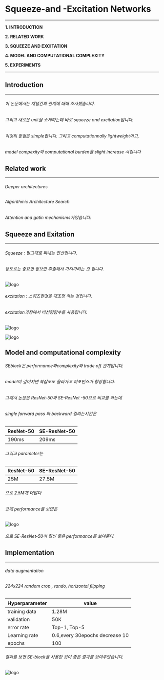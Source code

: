 # **Squeeze-and -Excitation Networks**

___

**1. INTRODUCTION**

**2. RELATED WORK**

**3. SQUEEZE AND EXCITATION**

**4. MODEL AND COMPUTATIONAL COMPLEXITY**

**5. EXPERIMENTS**

___


## **Introduction**
___

###### 이 논문에서는 채널간의 관계에 대해 조사했습니다.
###### 그리고 새로운 unit을 소개하는데 바로 squeeze and excitation입니다.
###### 이것의 장점은  simple합니다. 그리고 computationnally lightweight이고,
###### model compexity와 computational burden을 slight increase 시킵니다



## **Related work**
___

###### Deeper architectures
###### Algorithmic Architecture Search
###### Attention and gatin mechanisms가있습니다.



## **Squeeze and Exitation**
___

###### Squeeze : 말그대로 짜내는 연산입니다.  
###### 용도로는 중요한 정보만 추출해서 가져가려는 것 입니다.
![logo](https://user-images.githubusercontent.com/68374734/109495376-89e2e000-7ad2-11eb-99b9-93c09fa2eb9e.PNG)
###### excitation : 스퀴즈한것을 재조정 하는 것입니다.
###### excitation과정에서 비선형함수를 사용합니다.
![logo](https://user-images.githubusercontent.com/68374734/109495872-3755f380-7ad3-11eb-9794-54822faacac2.PNG)

![logo](https://user-images.githubusercontent.com/68374734/109495823-24dbba00-7ad3-11eb-9189-25fa2d12c46a.PNG)




## **Model and computational complexity**

###### SEblock은 performance와complexity와 trade off 관계입니다.
###### model이 깊어지면 복잡도도 올라가고 퍼포먼스가 향상합니다.
###### 그래서 논문은 ResNet-50과 SE-ResNet -50으로 비교를 하는데
###### single forward pass 와 backward 걸리는시간은

|ResNet-50|SE-ResNet-50|
|------|---|
|190ms|209ms|

###### 그리고 parameter는

|ResNet-50|SE-ResNet-50|
|------|---|
|25M|27.5M|

###### 으로 2.5M개 더많다
###### 근데 performance를 보면은

![logo](https://user-images.githubusercontent.com/68374734/109495372-88b1b300-7ad2-11eb-8972-14d31fecbd89.PNG)

###### 으로 SE-ResNet-50이 훨씬 좋은 performance를 보여준다.



## **Implementation**
---

###### data augmentation
###### 224x224 random crop , rando, horizontal flipping

|Hyperparameter|value|
|------|---|
|training data|1.28M|
|validation|50K|
|error rate|Top-1, Top-5|
|Learning rate|0.6,every 30epochs decrease 10|
|epochs|100|

###### 결과를 보면 SE-block을 사용한 것이 좋은 결과를 보여주었습니다.

![logo](https://user-images.githubusercontent.com/68374734/109495375-894a4980-7ad2-11eb-9a49-bdff374443f8.PNG)
